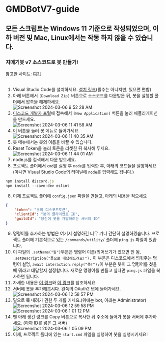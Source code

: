 # GMDBotV7-guide

## 모든 스크립트는 Windows 11 기준으로 작성되었으며, 이하 버전 밎 Mac, Linux에서는 작동 하지 않을 수 있습니다.
### 지메기봇 v7 소스코드로 봇 만들기!  
참고한 사이트: [여기](https://discordjs.guide)
</br>
</br>
1. Visual Studio Code를 설치하세요. [설치 링크](https://code.visualstudio.com/docs/?dv=win64user)(필수는 아니지만, 있으면 편함)
2. 아래 버튼에서 ```[Download Zip]``` 버튼으로 소스코드를 다운받은 뒤, 봇을 실행할 폴더에서 압축을 해제하세요.</br> ![Screenshot 2024-03-06 9 52 28 AM](https://github.com/GMDMachine/GMDBotV7-guide/assets/161696961/22e5b1c9-4682-4462-b107-bb187f068702)
3. [디스코드 개발자 포털](https://discord.com/developers/applications)에 접속해서 ```[New Application]``` 버튼을 눌러 애플리케이션을 만드세요. </br>![Screenshot 2024-03-06 11 41 58 AM](https://github.com/GMDMachine/GMDBotV7-guide/assets/161696961/42204714-6f1b-4838-9263-457a09bc6393)
4. 이 버튼을 눌러 봇 메뉴로 들어가세요.</br>![Screenshot 2024-03-06 11 40 35 AM](https://github.com/GMDMachine/GMDBotV7-guide/assets/161696961/f088dd5b-4d63-4cae-91fd-bb4f5b80c3b0)
5. 봇 메뉴에서는 봇의 이름을 바꿀 수 있습니다.
6. Reset Token을 눌러 토큰을 리셋한 뒤 복사해 두세요.</br>![Screenshot 2024-03-06 11 44 01 AM](https://github.com/GMDMachine/GMDBotV7-guide/assets/161696961/b2a2885c-d1df-499d-8ef2-16db7933a4f7)
7. node.js를 검색해서 다운 받으세요.
8. 프로젝트 폴더에서 ```cmd```를 실행 후 ```node```를 입력한 후, 아래의 코드들을 실행하세요. (아니면 Visual Studio Code의 터미널에 ```node```를 입력해도 됩니다.)
```js
npm install discord.js
npm install --save-dev eslint
```
8. 이제 프로젝트 폴더에 ```config.json``` 파일을 만들고, 아래의 내용을 적으세요
```json
{
	"token": "봇의 디스코드토큰",
	"clientId": "봇의 클라이언트 ID",
	"guildId": "당신이 봇을 개발하려는 서버의 ID"
}
```
9. 명령어를 추가하는 방법은 여기서 설명하긴 너무 기니 간단히 설명하겠습니다. 프로젝트 폴더에 기본적으로 있는 ```/commands/utility/``` 폴더에 ```ping.js``` 파일이 있습니다.
10. 이 파일의 ```.setName("핑")```부분은 명령어 이름(띄어쓰기가 있으면 안 됨, ```.setDescription("퐁으로 대답해드려요!"),``` 이 부분은 디스코드에서 띄워주는 명령어 설명, ```await interaction.reply("퐁!");```이 부분은 봇이 그 명령어를 쳤을때 뭐라고 대답할지 설정합니다. 새로운 명령어를 만들고 싶다면 ```ping.js``` 파일을 복사하면 됩니다.
11. 자세한 내용은 [이 링크](https://discordjs.guide/creating-your-bot/slash-commands.html#individual-command-files)와 [이 링크](https://discordjs.guide/slash-commands/advanced-creation.html#option-types)를 참조하세요.
12. 서버에 봇을 추가해봅시다. 왼쪽의 OAuth2 탭에 들어가세요.</br>![Screenshot 2024-03-06 12 58 57 PM](https://github.com/GMDMachine/GMDBotV7-guide/assets/161696961/179b1906-d2bb-4da7-bde3-d0b3e062478b)
13. 밑으로 쭉 내려가 권한 두 개를 키세요.(위에는 bot, 아래는 Administrator)</br>![Screenshot 2024-03-06 12 59 58 PM](https://github.com/GMDMachine/GMDBotV7-guide/assets/161696961/cad28399-7823-4e7d-bc89-bc4126346795)</br>![Screenshot 2024-03-06 1 01 12 PM](https://github.com/GMDMachine/GMDBotV7-guide/assets/161696961/123162e3-7d6b-4413-9be6-9e30083c3c8c)
14. 맨 아래 생긴 링크를 Copy 버튼으로 복사한 뒤 주소에 들어가 봇을 서버에 추가하세요. (아까 ID를 넣은 그 서버)</br>![Screenshot 2024-03-06 1 05 09 PM](https://github.com/GMDMachine/GMDBotV7-guide/assets/161696961/0c0f2aed-5300-485d-b585-88aaef4327c9)
15. 이제, 프로젝트 폴더에 있는 ```start.cmd``` 파일을 실행하여 봇을 실행시키세요!
